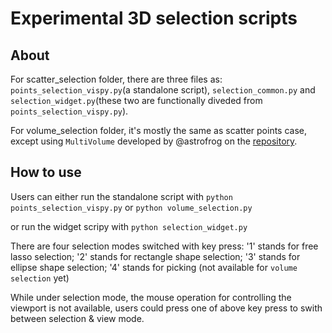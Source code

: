 Experimental 3D selection scripts 
================================

About
------

For scatter_selection folder, there are three files as: `points_selection_vispy.py`(a standalone script), `selection_common.py` and `selection_widget.py`(these two are functionally diveded from `points_selection_vispy.py`).

For volume_selection folder, it's mostly the same as scatter points case, except using `MultiVolume` developed by @astrofrog on the [repository](https://github.com/astrofrog/vispy-multivol).

How to use 
-----------
Users can either run the standalone script with
`python points_selection_vispy.py` or `python volume_selection.py`

or run the widget scripy with
`python selection_widget.py`

There are four selection modes switched with key press:
'1' stands for free lasso selection;
'2' stands for rectangle shape selection;
'3' stands for ellipse shape selection;
'4' stands for picking (not available for `volume selection` yet)

While under selection mode, the mouse operation for controlling the viewport is not available, users could press one of above key press to swith between selection & view mode.


